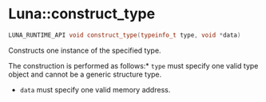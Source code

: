 # Luna::construct_type

```c++
LUNA_RUNTIME_API void construct_type(typeinfo_t type, void *data)
```

Constructs one instance of the specified type. 

The construction is performed as follows:* `type` must specify one valid type object and cannot be a generic structure type.

* `data` must specify one valid memory address. 

